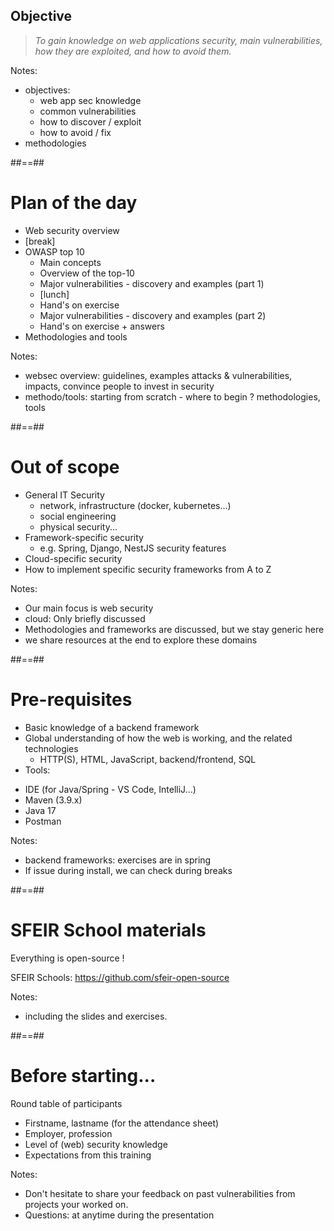 <!-- .slide: class="quote-slide" -->
## Objective

<blockquote>
<cite>
To gain knowledge on web applications security, main vulnerabilities, how they are exploited, and how to avoid them.
</cite>
</blockquote>

Notes:
- objectives:
  - web app sec knowledge
  - common vulnerabilities
  - how to discover / exploit
  - how to avoid / fix
- methodologies



##==##

# Plan of the day

- Web security overview
- [break]
- OWASP top 10
  - Main concepts
  - Overview of the top-10
  - Major vulnerabilities - discovery and examples (part 1)
  - [lunch]
  - Hand's on exercise
  - Major vulnerabilities - discovery and examples (part 2)
  - Hand's on exercise + answers
- Methodologies and tools
<!-- .element: class="list-fragment" -->

Notes:
- websec overview: guidelines, examples attacks & vulnerabilities, impacts, convince people to invest in security
- methodo/tools: starting from scratch - where to begin ? methodologies, tools



##==##

# Out of scope

- General IT Security
  - network, infrastructure (docker, kubernetes...)
  - social engineering
  - physical security...
- Framework-specific security
  - e.g. Spring, Django, NestJS security features
- Cloud-specific security
- How to implement specific security frameworks from A to Z
<!-- .element: class="list-fragment" -->

Notes:
- Our main focus is web security
- cloud: Only briefly discussed
- Methodologies and frameworks are discussed, but we stay generic here
- we share resources at the end to explore these domains



##==##

# Pre-requisites

- Basic knowledge of a backend framework
- Global understanding of how the web is working, and the related technologies 
  - HTTP(S), HTML, JavaScript, backend/frontend, SQL
- Tools:
<!-- .element: class="list-fragment" -->
  - IDE (for Java/Spring - VS Code, IntelliJ...)
  - Maven (3.9.x)
  - Java 17
  - Postman
<!-- .element: class="list-fragment" -->

Notes:
- backend frameworks: exercises are in spring
- If issue during install, we can check during breaks



##==##

# SFEIR School materials

Everything is open-source !

SFEIR Schools: https://github.com/sfeir-open-source

Notes:
- including the slides and exercises.



##==##

# Before starting...

Round table of participants

- Firstname, lastname (for the attendance sheet)
- Employer, profession
- Level of (web) security knowledge
- Expectations from this training

Notes:
- Don't hesitate to share your feedback on past vulnerabilities from projects your worked on.
- Questions: at anytime during the presentation
